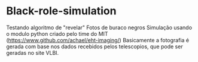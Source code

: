 # Black-role-simulation
Testando algoritmo de "revelar" Fotos de buraco negros
Simulação usando o modulo python criado pelo time do MIT (https://www.github.com/achael/eht-imaging/)
Basicamente a fotografia é gerada com base nos dados recebidos pelos telescopios, que pode ser geradas no site VLBI.
